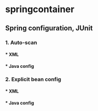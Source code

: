 # springcontainer

## Spring configuration, JUnit

### 1. Auto-scan
#### * XML
#### * Java config

### 2. Explicit bean config
#### * XML
#### * Java config
